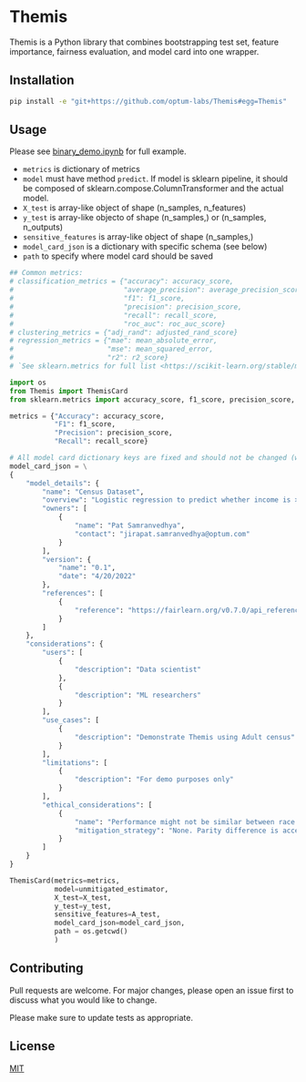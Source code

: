 # Themis

Themis is a Python library that combines bootstrapping test set, feature importance, fairness evaluation, and model card into one wrapper.

## Installation

```bash
pip install -e "git+https://github.com/optum-labs/Themis#egg=Themis"
```

## Usage
           
Please see [binary_demo.ipynb](https://github.com/optum-labs/Themis/blob/main/Themis/notebooks/binary_demo.ipynb) for full example.
- `metrics` is dictionary of metrics
- `model` must have method `predict`. If model is sklearn pipeline, it should be composed of sklearn.compose.ColumnTransformer and the actual model.
- `X_test` is array-like object of shape (n_samples, n_features)
- `y_test` is array-like objecto of shape (n_samples,) or (n_samples, n_outputs)
- `sensitive_features` is array-like object of shape (n_samples,)
- `model_card_json` is a dictionary with specific schema (see below)
- `path` to specify where model card should be saved


```python
## Common metrics:
# classification_metrics = {"accuracy": accuracy_score,
#                           "average_precision": average_precision_score
#                           "f1": f1_score,
#                           "precision": precision_score,
#                           "recall": recall_score,
#                           "roc_auc": roc_auc_score}
# clustering_metrics = {"adj_rand": adjusted_rand_score}
# regression_metrics = {"mae": mean_absolute_error,
#                       "mse": mean_squared_error,
#                       "r2": r2_score}
# `See sklearn.metrics for full list <https://scikit-learn.org/stable/modules/model_evaluation.html>`.

import os
from Themis import ThemisCard
from sklearn.metrics import accuracy_score, f1_score, precision_score, recall_score

metrics = {"Accuracy": accuracy_score,
           "F1": f1_score,
           "Precision": precision_score,
           "Recall": recall_score}

# All model card dictionary keys are fixed and should not be changed (will throw an error)
model_card_json = \
{
    "model_details": {
        "name": "Census Dataset",
        "overview": "Logistic regression to predict whether income is >=50k",
        "owners": [
            {
                "name": "Pat Samranvedhya",
                "contact": "jirapat.samranvedhya@optum.com"
            }
        ],
        "version": {
            "name": "0.1",
            "date": "4/20/2022"
        },
        "references": [
            {
                "reference": "https://fairlearn.org/v0.7.0/api_reference/fairlearn.datasets.html?highlight=fetch_adult"
            }
        ]
    },
    "considerations": {
        "users": [
            {
                "description": "Data scientist"
            },
            {
                "description": "ML researchers"
            }
        ],
        "use_cases": [
            {
                "description": "Demonstrate Themis using Adult census"
            }
        ],
        "limitations": [
            {
                "description": "For demo purposes only"
            }
        ],
        "ethical_considerations": [
            {
                "name": "Performance might not be similar between race groups",
                "mitigation_strategy": "None. Parity difference is acceptable."
            }
        ]
    }
}

ThemisCard(metrics=metrics,
           model=unmitigated_estimator,
           X_test=X_test,
           y_test=y_test,
           sensitive_features=A_test,
           model_card_json=model_card_json,
           path = os.getcwd()
           )
```

## Contributing
Pull requests are welcome. For major changes, please open an issue first to discuss what you would like to change.

Please make sure to update tests as appropriate.

## License
[MIT](https://choosealicense.com/licenses/mit/)
